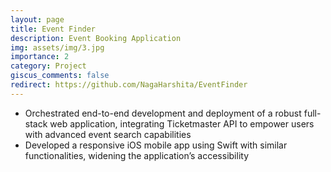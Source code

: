 ```yaml
---
layout: page
title: Event Finder
description: Event Booking Application 
img: assets/img/3.jpg
importance: 2
category: Project
giscus_comments: false
redirect: https://github.com/NagaHarshita/EventFinder
---
```


- Orchestrated end-to-end development and deployment of a robust full-stack web application, integrating Ticketmaster
API to empower users with advanced event search capabilities
- Developed a responsive iOS mobile app using Swift with similar functionalities, widening the application’s accessibility

